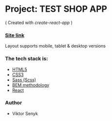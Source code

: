 
# Project: TEST SHOP APP

( Created with *create-react-app* )

### [Site link](https://inquisitive-platypus-9961df.netlify.app/)

Layout supports mobile, tablet & desktop versions

### The tech stack is:

- [HTML5](https://en.wikipedia.org/wiki/HTML5)
- [CSS3](https://en.wikipedia.org/wiki/Cascading_Style_Sheets)
- [Sass (Scss)](https://sass-lang.com/)
- [BEM methodology](https://en.bem.info/methodology/)
- [React](https://reactjs.org/)

### Author

- Viktor Senyk
